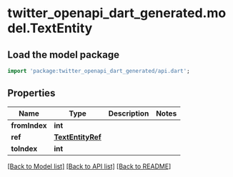 # twitter_openapi_dart_generated.model.TextEntity

## Load the model package
```dart
import 'package:twitter_openapi_dart_generated/api.dart';
```

## Properties
Name | Type | Description | Notes
------------ | ------------- | ------------- | -------------
**fromIndex** | **int** |  | 
**ref** | [**TextEntityRef**](TextEntityRef.md) |  | 
**toIndex** | **int** |  | 

[[Back to Model list]](../README.md#documentation-for-models) [[Back to API list]](../README.md#documentation-for-api-endpoints) [[Back to README]](../README.md)


